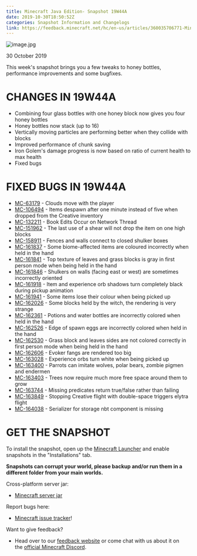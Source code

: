 ```yaml
---
title: Minecraft Java Edition- Snapshot 19W44A
date: 2019-10-30T18:50:52Z
categories: Snapshot Information and Changelogs
link: https://feedback.minecraft.net/hc/en-us/articles/360035706771-Minecraft-Java-Edition-Snapshot-19W44A
---
```


![image.jpg](https://feedback.minecraft.net/hc/article_attachments/360041889211/image.jpg)

30 October 2019

This week\'s snapshot brings you a few tweaks to honey bottles, performance improvements and some bugfixes. 

# CHANGES IN 19W44A

-   Combining four glass bottles with one honey block now gives you four honey bottles
-   Honey bottles now stack (up to 16)
-   Vertically moving particles are performing better when they collide with blocks
-   Improved performance of chunk saving
-   Iron Golem\'s damage progress is now based on ratio of current health to max health
-   Fixed bugs

# FIXED BUGS IN 19W44A

-   [MC-63179](https://bugs.mojang.com/browse/MC-63179) - Clouds move with the player
-   [MC-106494](https://bugs.mojang.com/browse/MC-106494) - Items despawn after one minute instead of five when dropped from the Creative inventory
-   [MC-132211](https://bugs.mojang.com/browse/MC-132211) - Book Edits Occur on Network Thread
-   [MC-151962](https://bugs.mojang.com/browse/MC-151962) - The last use of a shear will not drop the item on one high blocks
-   [MC-158911](https://bugs.mojang.com/browse/MC-158911) - Fences and walls connect to closed shulker boxes
-   [MC-161837](https://bugs.mojang.com/browse/MC-161837) - Some biome-affected items are coloured incorrectly when held in the hand
-   [MC-161841](https://bugs.mojang.com/browse/MC-161841) - Top texture of leaves and grass blocks is gray in first person mode when being held in the hand
-   [MC-161846](https://bugs.mojang.com/browse/MC-161846) - Shulkers on walls (facing east or west) are sometimes incorrectly oriented
-   [MC-161918](https://bugs.mojang.com/browse/MC-161918) - Item and experience orb shadows turn completely black during pickup animation
-   [MC-161941](https://bugs.mojang.com/browse/MC-161941) - Some items lose their colour when being picked up
-   [MC-162026](https://bugs.mojang.com/browse/MC-162026) - Some blocks held by the witch, the rendering is very strange
-   [MC-162361](https://bugs.mojang.com/browse/MC-162361) - Potions and water bottles are incorrectly colored when held in the hand
-   [MC-162526](https://bugs.mojang.com/browse/MC-162526) - Edge of spawn eggs are incorrectly colored when held in the hand
-   [MC-162530](https://bugs.mojang.com/browse/MC-162530) - Grass block and leaves sides are not colored correctly in first person mode when being held in the hand
-   [MC-162606](https://bugs.mojang.com/browse/MC-162606) - Evoker fangs are rendered too big
-   [MC-163028](https://bugs.mojang.com/browse/MC-163028) - Experience orbs turn white when being picked up
-   [MC-163400](https://bugs.mojang.com/browse/MC-163400) - Parrots can imitate wolves, polar bears, zombie pigmen and endermen
-   [MC-163403](https://bugs.mojang.com/browse/MC-163403) - Trees now require much more free space around them to grow
-   [MC-163744](https://bugs.mojang.com/browse/MC-163744) - Missing predicates return true/false rather than failing
-   [MC-163849](https://bugs.mojang.com/browse/MC-163849) - Stopping Creative flight with double-space triggers elytra flight
-   [MC-164038](https://bugs.mojang.com/browse/MC-164038) - Serializer for storage nbt component is missing

# GET THE SNAPSHOT

To install the snapshot, open up the [Minecraft Launcher](https://www.minecraft.net/download.html) and enable snapshots in the \"Installations\" tab.

**Snapshots can corrupt your world, please backup and/or run them in a different folder from your main worlds.**

Cross-platform server jar:

-   [Minecraft server jar](https://launcher.mojang.com/v1/objects/0a68a89351325fbad9b432b3eb24ae944860350e/server.jar)

Report bugs here:

-   [Minecraft issue tracker](https://bugs.mojang.com/browse/MC)!

Want to give feedback?

-   Head over to our [feedback website](http://aka.ms/snapshotfeedback) or come chat with us about it on the [official Minecraft Discord](https://discordapp.com/invite/minecraft).
